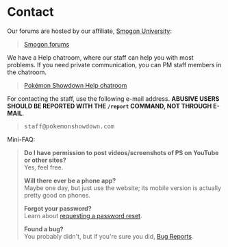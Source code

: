 # Contact

Our forums are hosted by our affiliate, [Smogon University](http://smogon.com/):

<blockquote>
	<a class="button bigbutton" href="//smogon.com/forums/">Smogon forums</a>
</blockquote>

We have a Help chatroom, where our staff can help you with most problems. If you need private communication, you can PM staff members in the chatroom.

<blockquote>
	<a class="button bigbutton" href="//play.pokemonshowdown.com/help">Pokémon Showdown Help chatroom</a>
</blockquote>

For contacting the staff, use the following e-mail address. <strong>ABUSIVE USERS SHOULD BE REPORTED WITH THE `/report` COMMAND, NOT THROUGH E-MAIL</strong>.

> <tt>st</tt><tt>aff@pok</tt><tt>emonshowdown.com</tt>

Mini-FAQ:

> **Do I have permission to post videos/screenshots of PS on YouTube or other sites?**  
> Yes, feel free.
> 
> **Will there ever be a phone app?**  
> Maybe one day, but just use the website; its mobile version is actually pretty good on phones.
> 
> **Forgot your password?**  
> Learn about [requesting a password reset](https://www.smogon.com/forums/threads/names-passwords-rooms-and-servers-contacting-upper-staff.3538721/).
> 
> **Found a bug?**  
> You probably didn't, but if you're sure you did, [Bug Reports](/bugreports).
